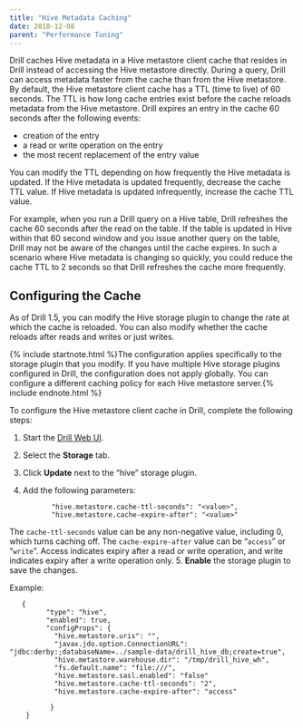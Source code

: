 ```yaml
---
title: "Hive Metadata Caching"
date: 2018-12-08
parent: "Performance Tuning"
---
```


Drill caches Hive metadata in a Hive metastore client cache that resides in Drill instead of accessing the Hive metastore directly. During a query, Drill can access metadata faster from the cache than from the Hive metastore. By default, the Hive metastore client cache has a TTL (time to live) of 60 seconds. The TTL is how long cache entries exist before the cache reloads metadata from the Hive metastore. Drill expires an entry in the cache 60 seconds after the following events:  

*  creation of the entry
*  a read or write operation on the entry
*  the most recent replacement of the entry value  

You can modify the TTL depending on how frequently the Hive metadata is updated. If the Hive metadata is updated frequently, decrease the cache TTL value. If Hive metadata is updated infrequently, increase the cache TTL value.

For example, when you run a Drill query on a Hive table, Drill refreshes the cache 60 seconds after the read on the table. If the table is updated in Hive within that 60 second window and you issue another query on the table, Drill may not be aware of the changes until the cache expires. In such a scenario where Hive metadata is changing so quickly, you could reduce the cache TTL to 2 seconds so that Drill refreshes the cache more frequently.  

## Configuring the Cache  

As of Drill 1.5, you can modify the Hive storage plugin to change the rate at which the cache is reloaded. You can also modify whether the cache reloads after reads and writes or just writes.  

{% include startnote.html %}The configuration applies specifically to the storage plugin that you modify. If you have multiple Hive storage plugins configured in Drill, the configuration does not apply globally. You can configure a different caching policy for each Hive metastore server.{% include endnote.html %}  

To configure the Hive metastore client cache in Drill, complete the following steps:  

1. Start the [Drill Web UI]({{site.baseurl}}/docs/starting-the-web-console/).
2. Select the **Storage** tab.
3. Click **Update** next to the “hive” storage plugin.
4. Add the following parameters:  

              "hive.metastore.cache-ttl-seconds": "<value>",
              "hive.metastore.cache-expire-after": "<value>"  
The `cache-ttl-seconds` value can be any non-negative value, including 0, which turns caching off. The `cache-expire-after` value can be “`access`” or “`write`”. Access indicates expiry after a read or write operation, and write indicates expiry after a write operation only.
5. **Enable** the storage plugin to save the changes.  

Example:  

       {
             "type": "hive",
             "enabled": true,
             "configProps": {
               "hive.metastore.uris": "",
               "javax.jdo.option.ConnectionURL": "jdbc:derby:;databaseName=../sample-data/drill_hive_db;create=true",
               "hive.metastore.warehouse.dir": "/tmp/drill_hive_wh",
               "fs.default.name": "file:///",
               "hive.metastore.sasl.enabled": "false"
        	   "hive.metastore.cache-ttl-seconds": "2",
               "hive.metastore.cache-expire-after": "access"
        
         	  }
       	}
